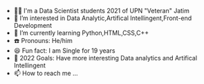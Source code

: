- 👨‍🎓 I'm a Data Scientist students 2021 of UPN "Veteran" Jatim
- 👀 I’m interested in Data Analytic,Artifical Intellingent,Front-end Development
- 🌱 I’m currently learning Python,HTML,CSS,C++
- ☎️ Pronouns: He/him
- 😆 Fun fact: I am Single for 19 years
- 🥅 2022 Goals: Have more interesting Data analytics and Artifical Intellingent 
- 📫 How to reach me ...


